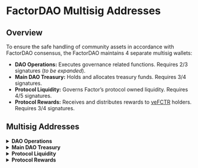 # FactorDAO Multisig Addresses

## Overview

To ensure the safe handling of community assets in accordance with FactorDAO consensus, the FactorDAO maintains 4 separate multisig wallets:

* **DAO Operations:** Executes governance related functions. Requires 2/3 signatures (_to be expanded_).
* **Main DAO Treasury:** Holds and allocates treasury funds. Requires 3/4 signatures.
* **Protocol Liquidity:** Governs Factor’s protocol owned liquidity. Requires 4/5 signatures.
* **Protocol Rewards:** Receives and distributes rewards to [veFCTR](../fctr-token/#vefctr) holders. Requires 3/4 signatures.

## Multisig Addresses

<details>

<summary><strong>DAO Operations</strong></summary>

* **Address:** [`0x9bA7d0F6aB3c94C2114635fde04d0c7c2Dbeb073`](https://arbiscan.io/address/0x9bA7d0F6aB3c94C2114635fde04d0c7c2Dbeb073)
* **Signatory Requirements:** 2 of 3 signatures (_to be expanded_).

</details>

<details>

<summary><strong>Main DAO Treasury</strong></summary>

* **Address:** [`0x2f8393a3aC972A6a00453D0384e8495f91a2f6Ed`](https://arbiscan.io/address/0x2f8393a3aC972A6a00453D0384e8495f91a2f6Ed)
* **Signatory Requirements:** 3 of 4 signatures.

</details>

<details>

<summary><strong>Protocol Liquidity</strong></summary>

* **Address:** [`0x6E04cF2341F12D3E895F6eAA1Fe23ADF5bb9D08E`](https://arbiscan.io/address/0x6E04cF2341F12D3E895F6eAA1Fe23ADF5bb9D08E)
* **Signatory Requirements:** 4 of 5 signatures.

</details>

<details>

<summary><strong>Protocol Rewards</strong></summary>

* **Address:** [`0x0fD4643B81F0B58358eF500A06aA4A3F3E0cDE62`](https://arbiscan.io/address/0x0fD4643B81F0B58358eF500A06aA4A3F3E0cDE62)
* **Signatory Requirements:** 3 of 4 signatures.

</details>
